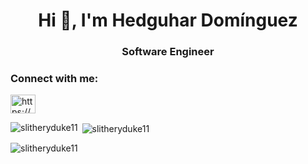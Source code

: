 <h1 align="center">Hi 👋, I'm Hedguhar Domínguez</h1>
<h3 align="center">Software Engineer</h3>


<h3 align="left">Connect with me:</h3>
<p align="left">
<a href="https://www.linkedin.com/in/hedguhardominguez/" target="blank"><img align="center" src="https://raw.githubusercontent.com/rahuldkjain/github-profile-readme-generator/master/src/images/icons/Social/linked-in-alt.svg" alt="https://www.linkedin.com/in/hedguhardominguez/" height="30" width="40" /></a>
</p>

<p><img align="left" src="https://github-readme-stats.vercel.app/api/top-langs?username=slitheryduke11&show_icons=true&locale=en&layout=compact" alt="slitheryduke11" /></p>

<p>&nbsp;<img align="center" src="https://github-readme-stats.vercel.app/api?username=slitheryduke11&show_icons=true&locale=en" alt="slitheryduke11" /></p>

<p align="left"> <img src="https://komarev.com/ghpvc/?username=slitheryduke11&label=Profile%20views&color=0e75b6&style=flat" alt="slitheryduke11" /> </p>
